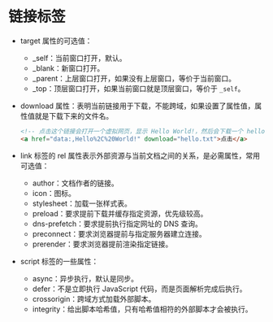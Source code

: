 # 链接标签

- target 属性的可选值：
    - _self：当前窗口打开，默认。
    - _blank：新窗口打开。
    - _parent：上层窗口打开，如果没有上层窗口，等价于当前窗口。
    - _top：顶层窗口打开，如果当前窗口就是顶层窗口，等价于 `_self`。
- download 属性：表明当前链接用于下载，不能跨域，如果设置了属性值，属性值就是下载下来的文件名。

    ```html
    <!-- 点击这个链接会打开一个虚拟网页，显示 Hello World!，然后会下载一个 hello.txt 的文件，文件内容就是 Hello World! -->
    <a href="data:,Hello%2C%20World!" download="hello.txt">点击</a>
    ```

- link 标签的 rel 属性表示外部资源与当前文档之间的关系，是必需属性，常用可选值：
    - author：文档作者的链接。
    - icon：图标。
    - stylesheet：加载一张样式表。
    - preload：要求提前下载并缓存指定资源，优先级较高。
    - dns-prefetch：要求提前执行指定网址的 DNS 查询。
    - preconnect：要求浏览器提前与指定服务器建立连接。
    - prerender：要求浏览器提前渲染指定链接。
- script 标签的一些属性：
    - async：异步执行，默认是同步。
    - defer：不是立即执行 JavaScript 代码，而是页面解析完成后执行。
    - crossorigin：跨域方式加载外部脚本。
    - integrity：给出脚本哈希值，只有哈希值相符的外部脚本才会被执行。

